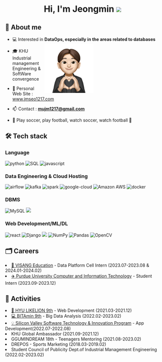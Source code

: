 <h1 align="center">Hi, I'm Jeongmin <img width="30px" src="https://raw.githubusercontent.com/iampavangandhi/iampavangandhi/master/gifs/Hi.gif"></h1>
<h2>🎤 About me</h2>

- 💻 Interested in **DataOps, especially in the areas related to databases** <img align="right" style="width:10rem; height:auto; margin-right:45%" src="https://github.com/jeongmin1217/jeongmin1217/blob/main/jeongmin.png"/>

- 🎓 KHU Industrial management Engineering & SoftWare convergence

- 📌 Personal Web Site : <a href="https://www.jmseo1217.com/" target="_blank">www.jmseo1217.com</a>

- 📫 Contact : **mujm1217@gmail.com**

- 💜 Play soccer, play football, watch soccer, watch football 💜

<h2>🛠 Tech stack</h2>
<h3>Language</h3>
<p>
     <img src="http://img.shields.io/badge/-Python-3776AB?style=for-the-badge&logo=python&logoColor=ffffff" alt = "python"/>
     <img alt="SQL" src="https://img.shields.io/badge/SQL%20-%23025E8C.svg?style=for-the-badge&logo=amazon-dynamodb&logoColor=white">
     <img src="https://img.shields.io/badge/Javascript-F7DF1E.svg?style=for-the-badge&logo=javascript&logoColor=white" alt="javascript"/>
</p>

<h3>Data Engineering & Cloud Hosting</h3>
<p>
     <img src="https://img.shields.io/badge/Airflow-017CEE?style=for-the-badge&logo=Apache%20Airflow&logoColor=white" alt="airflow"/>
     <img src="https://img.shields.io/badge/Apache%20Kafka-000?style=for-the-badge&logo=apachekafka" alt="kafka"/>
     <img src="https://img.shields.io/badge/Apache%20Spark-DB571B?style=flat-square&logo=apachespark&logoColor=black" alt="spark"/ style="height: 27px;">
     <img src="https://img.shields.io/badge/GoogleCloud-%234285F4.svg?style=for-the-badge&logo=google-cloud&logoColor=white" alt="google-cloud"/>
     <img alt="Amazon AWS" src = "https://img.shields.io/badge/-Amazon%20AWS-000?style=for-the-badge&logo=amazon-aws">
     <img src="https://img.shields.io/badge/docker-%230db7ed.svg?style=for-the-badge&logo=docker&logoColor=white" alt="docker"/>
</p>

<h3>DBMS</h3>
<p>
    <img alt="MySQL" src="https://img.shields.io/badge/MySQL-00000F?style=for-the-badge&logo=mysql&logoColor=white">
     <img src="https://img.shields.io/badge/PostgreSQL-4169E1?style=for-the-badge&logo=postgresql&logoColor=white">
</p>

<h3>Web Development/ML/DL</h3>
<p>
    <img src="https://img.shields.io/badge/reactjs-61DAFB.svg?style=for-the-badge&logo=react&logoColor=white" alt="react"/>
    <img alt="Django" src="https://img.shields.io/badge/Django-092E20?style=for-the-badge&logo=django&logoColor=white">
     <img src="https://img.shields.io/badge/TailwindCSS-06B6D4?style=for-the-badge&logo=tailwindcss&logoColor=white">
    <img alt="NumPy" src="https://img.shields.io/badge/Numpy%20-%23013243.svg?style=for-the-badge&logo=numpy&logoColor=white">
    <img alt="Pandas" src="https://img.shields.io/badge/Pandas%20-%23150458.svg?style=for-the-badge&logo=pandas&logoColor=white">
     <img alt="OpenCV" src="https://img.shields.io/badge/-OpenCV-05122A?style=for-the-badge&logo=opencv&logoColor=white">
</p>

<h2>🗂️ Careers</h2>
<li><a href="https://github.com/jeongmin1217/Visang-Education-Data-Platform-Cell-Review">🏢 VISANG Education</a> - Data Platform Cell Intern (2023.07-2023.08 & 2024.01-2024.02)<br/></li>
<li><a href="https://github.com/Healthcare-of-Things">✈️ Purdue University Computer and Information Technology</a> - Student Intern (2023.09-2023.12)<br/></li>
<h2>📝 Activities</h2>
<li><a href="https://github.com/jeongmin1217/Local-People">🐯 HYU LIKELION 9th</a> - Web Development (2021.03-2021.12)<br/></li>
<li><a href="https://github.com/Bitamin9">💻 BITAmin 9th</a> - Big Data Analysis (2022.02-2023.02)<br/></li>
<li><a href="https://github.com/MashUP-MOA/moa">💡 Silicon Valley Software Technology & Innovation Program</a> - App Development(2022.07-2022.08)<br/></li>
<li>KHU Global Ambassador (2021.09-2021.12)<br/></li>
<li>GGUMINDREAM 18th - Teenagers Mentoring (2021.08-2023.02)<br/></li>
<li>DREPOS - Sports Marketing (2018.03-2019.02)<br/></li>
<li>Student Council of Publicity Dept.of Industrial Management Engineering (2022.02-2023.02)<br/></li>

<!-- ![Top Langs](https://github-readme-stats.vercel.app/api/top-langs/?username=jeongmin1217&layout=default&theme=gotham&hide=html&hide_border=true&card_width=330)
 -->
